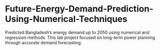 # Future-Energy-Demand-Prediction-Using-Numerical-Techniques
Predicted Bangladesh’s energy demand up to 2050 using numerical and regression methods. This lab project focused on long-term power planning through accurate demand forecasting.
